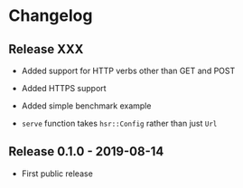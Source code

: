 # Changelog

## Release XXX

* Added support for HTTP verbs other than GET and POST

* Added HTTPS support

* Added simple benchmark example

* `serve` function takes `hsr::Config` rather than just `Url`

## Release 0.1.0 - 2019-08-14

* First public release
